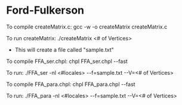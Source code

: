 # Ford-Fulkerson

To compile createMatrix.c:
  gcc -w -o createMatrix createMatrix.c

To run createMatrix:
  ./createMatrix <# of Vertices>
 - This will create a file called "sample.txt"

To compile FFA_ser.chpl:
  chpl FFA_ser.chpl --fast
  
To run:
  ./FFA_ser -nl <#locales> --f=sample.txt --V=<# of Vertices>

To compile FFA_para.chpl:
  chpl FFA_para.chpl --fast
  
To run:
  ./FFA_para -nl <#locales> --f=sample.txt --V=<# of Vertices>
